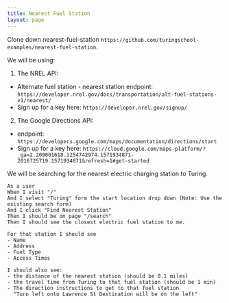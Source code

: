 ```yaml
---
title: Nearest Fuel Station
layout: page
---
```


Clone down nearest-fuel-station `https://github.com/turingschool-examples/nearest-fuel-station`.


We will be using:
1. The NREL API:
- Alternate fuel station - nearest station endpoint: `https://developer.nrel.gov/docs/transportation/alt-fuel-stations-v1/nearest/`
- Sign up for a key here: `https://developer.nrel.gov/signup/`
2. The Google Directions API:
- endpoint: `https://developers.google.com/maps/documentation/directions/start`
- Sign up for a key here: `https://cloud.google.com/maps-platform/?_ga=2.209001618.1254742974.1571934871-2016725719.1571934871&refresh=1#get-started`

We will be searching for the nearest electric charging station to Turing.

```
As a user
When I visit "/"
And I select "Turing" form the start location drop down (Note: Use the existing search form)
And I click "Find Nearest Station"
Then I should be on page "/search"
Then I should see the closest electric fuel station to me.

For that station I should see
- Name
- Address
- Fuel Type
- Access Times

I should also see:
- the distance of the nearest station (should be 0.1 miles)
- the travel time from Turing to that fuel station (should be 1 min)
- The direction instructions to get to that fuel station
  "Turn left onto Lawrence St Destination will be on the left"
```
